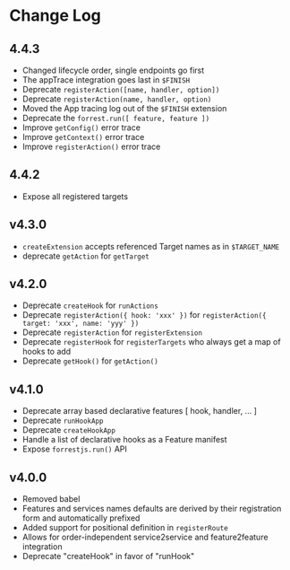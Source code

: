 # Change Log

## 4.4.3

- Changed lifecycle order, single endpoints go first
- The appTrace integration goes last in `$FINISH`
- Deprecate `registerAction([name, handler, option])`
- Deprecate `registerAction(name, handler, option)`
- Moved the App tracing log out of the `$FINISH` extension
- Deprecate the `forrest.run([ feature, feature ])`
- Improve `getConfig()` error trace
- Improve `getContext()` error trace
- Improve `registerAction()` error trace

## 4.4.2

- Expose all registered targets

## v4.3.0

- `createExtension` accepts referenced Target names as in `$TARGET_NAME`
- deprecate `getAction` for `getTarget`

## v4.2.0

- Deprecate `createHook` for `runActions`
- Deprecate `registerAction({ hook: 'xxx' })` for `registerAction({ target: 'xxx', name: 'yyy' })`
- Deprecate `registerAction` for `registerExtension`
- Deprecate `registerHook` for `registerTargets` who always get a map of hooks to add
- Deprecate `getHook()` for `getAction()`

## v4.1.0

- Deprecate array based declarative features [ hook, handler, ... ]
- Deprecate `runHookApp`
- Deprecate `createHookApp`
- Handle a list of declarative hooks as a Feature manifest
- Expose `forrestjs.run()` API

## v4.0.0

- Removed babel
- Features and services names defaults are derived by their registration form and automatically prefixed
- Added support for positional definition in `registerRoute`
- Allows for order-independent service2service and feature2feature integration
- Deprecate "createHook" in favor of "runHook"
